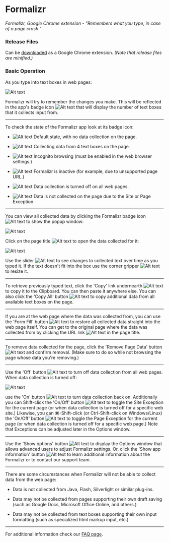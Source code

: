 # Formalizr
*Formalizr, Google Chrome extension - "Remembers what you type, in case of a page crash."*


### Release Files

Can be [downloaded](https://dennisbabkin.com/formalizr/) as a Google Chrome extension.
*(Note that release files are minified.)*


### Basic Operation

As you type into text boxes in web pages:

![Alt text](images/imgMan_MultilineTextbox.png "Form on page")

 Formalizr will try to remember the changes you make. This will be reflected in the app's badge icon ![Alt text](images/imgMan_BadgeIconWithCount1.png "Badge icon") that will display the number of text boxes that it collects input from.

-------

To check the state of the Formalizr app look at its badge icon:

- ![Alt text](images/imgMan_BadgeIconDefault.png "Icon")  Default state, with no data collection on the page.

- ![Alt text](images/imgMan_BadgeIconWithCount4.png "Icon")  Collecting data from 4 text boxes on the page.

- ![Alt text](images/imgMan_BadgeIconIncognito.png "Icon")  Incognito browsing (must be enabled in the web browser settings.)

- ![Alt text](images/imgMan_BadgeIconInactive.png "Icon")  Formalizr is inactive (for example, due to unsupported page URL.)

- ![Alt text](images/imgMan_BadgeIconDisabled.png "Icon")  Data collection is turned off on all web pages.

- ![Alt text](images/imgMan_BadgeIconException.png "Icon")  Data is not collected on the page due to the Site or Page Exception.

-------

You can view all collected data by clicking the Formalizr badge icon ![Alt text](images/imgMan_BadgeIconDefault.png "Badge icon") to show the popup window: 

![Alt text](images/imgMan_PopupOpen.png "Formalizr popup window")

 Click on the page title ![Alt text](images/imgMan_PageTitle.png "Page title") to open the data collected for it: 

![Alt text](images/imgMan_PageCollectedData.png "Collected form data")

Use the slider ![Alt text](images/imgMan_PageSlider.png "Slider") to see changes to collected text over time as you typed it. If the text doesn't fit into the box use the corner gripper ![Alt text](images/imgMan_PageBoxGripper.png "Gripper") to resize it.

-------

To retrieve previously typed text, click the 'Copy' link undernearth ![Alt text](images/imgMan_PageCopyLink.png "Copy link") to copy it to the Clipboard. You can then paste it anywhere else. You can also click the 'Copy All' button ![Alt text](images/imgMan_PopupCopyAll.png "Copy All") to copy additional data from all available text boxes on the page.

-------

If you are at the web page where the data was collected from, you can use the 'Form Fill' button ![Alt text](images/imgMan_PopupFormFill.png "Form Fill button") to restore all collected data straight into the web page itself. You can get to the original page where the data was collected from by clicking the URL link ![Alt text](images/imgMan_PopupURLLink.png "Visit URL button") in the page title.

-------

To remove data collected for the page, click the 'Remove Page Data' button ![Alt text](images/imgMan_PopupRemovePageData.png "Remove Page Data") and confirm removal. (Make sure to do so while not browsing the page whose data you're removing.)

-------

Use the 'Off' button ![Alt text](images/imgMan_PopupOffButton.png "Off button") to turn off data collection from all web pages. When data collection is turned off:

![Alt text](images/imgMan_PopupDisabled.png "Disabled popup")

 use the 'On' button ![Alt text](images/imgMan_PopupOnButton.png "On button") to turn data collection back on. Additionally you can Shift-click the 'On/Off' button ![Alt text](images/imgMan_PopupShiftOffButton.png "Shift-Click On/Off button") to toggle the Site Exception for the current page (or when data collection is turned off for a specific web site.) Likewise, you can ⌘-Shift-click (or Ctrl-Shift-click on Windows/Linux) the 'On/Off' button ![Alt text](images/imgMan_PopupCommandShiftOffButton.png "Command-Shift-Click On/Off button") to toggle the Page Exception for the current page (or when data collection is turned off for a specific web page.) Note that Exceptions can be adjusted later in the Options window.

-------

Use the 'Show options' button ![Alt text](images/imgMan_PopupOptionsButton.png "Show options button") to display the Options window that allows advanced users to adjust Formalizr settings. Or, click the 'Show app information' button ![Alt text](images/imgMan_PopupInformationButton.png "Show app information button") to learn additional information about the Formalizr or to contact our support team.

-------

There are some circumstances when Formalizr will not be able to collect data from the web page:

- Data is not collected from Java, Flash, Silverlight or similar plug-ins.

- Data may not be collected from pages supporting their own draft saving (such as Google Docs, Microsoft Office Online, and others.)

- Data may not be collected from text boxes supporting their own input formatting (such as specialized html markup input, etc.)

----------

For additional information check our [FAQ page](https://dennisbabkin.com/php/faq.php?what=formalizr).
